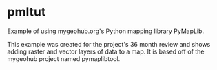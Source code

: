 # pmltut
Example of using mygeohub.org's Python mapping library PyMapLib.

This example was created for the project's 36 month review and
shows adding raster and vector layers of data to a map. It is based off
of the mygeohub project named pymaplibtool.
